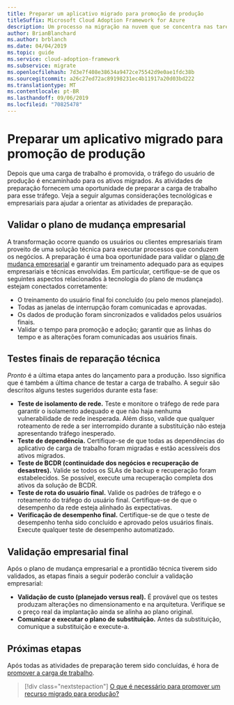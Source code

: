 ```yaml
---
title: Preparar um aplicativo migrado para promoção de produção
titleSuffix: Microsoft Cloud Adoption Framework for Azure
description: Um processo na migração na nuvem que se concentra nas tarefas de migrar cargas de trabalho para a nuvem.
author: BrianBlanchard
ms.author: brblanch
ms.date: 04/04/2019
ms.topic: guide
ms.service: cloud-adoption-framework
ms.subservice: migrate
ms.openlocfilehash: 7d3e7f408e38634a9472ce75542d9e0ae1fdc38b
ms.sourcegitcommit: a26c27ed72ac89198231ec4b11917a20d03bd222
ms.translationtype: MT
ms.contentlocale: pt-BR
ms.lasthandoff: 09/06/2019
ms.locfileid: "70825478"
---
```

# <a name="prepare-a-migrated-application-for-production-promotion"></a>Preparar um aplicativo migrado para promoção de produção

Depois que uma carga de trabalho é promovida, o tráfego do usuário de produção é encaminhado para os ativos migrados. As atividades de preparação fornecem uma oportunidade de preparar a carga de trabalho para esse tráfego. Veja a seguir algumas considerações tecnológicas e empresariais para ajudar a orientar as atividades de preparação.

## <a name="validate-the-business-change-plan"></a>Validar o plano de mudança empresarial

A transformação ocorre quando os usuários ou clientes empresariais tiram proveito de uma solução técnica para executar processos que conduzem os negócios. A preparação é uma boa oportunidade para validar o [plano de mudança empresarial](business-change-plan.md) e garantir um treinamento adequado para as equipes empresariais e técnicas envolvidas. Em particular, certifique-se de que os seguintes aspectos relacionados à tecnologia do plano de mudança estejam conectados corretamente:

- O treinamento do usuário final foi concluído (ou pelo menos planejado).
- Todas as janelas de interrupção foram comunicadas e aprovadas.
- Os dados de produção foram sincronizados e validados pelos usuários finais.
- Validar o tempo para promoção e adoção; garantir que as linhas do tempo e as alterações foram comunicadas aos usuários finais.

## <a name="final-technical-readiness-tests"></a>Testes finais de reparação técnica

*Pronto* é a última etapa antes do lançamento para a produção. Isso significa que é também a última chance de testar a carga de trabalho. A seguir são descritos alguns testes sugeridos durante esta fase:

- **Teste de isolamento de rede.** Teste e monitore o tráfego de rede para garantir o isolamento adequado e que não haja nenhuma vulnerabilidade de rede inesperada. Além disso, valide que qualquer roteamento de rede a ser interrompido durante a substituição não esteja apresentando tráfego inesperado.
- **Teste de dependência.** Certifique-se de que todas as dependências do aplicativo de carga de trabalho foram migradas e estão acessíveis dos ativos migrados.
- **Teste de BCDR (continuidade dos negócios e recuperação de desastres).** Valide se todos os SLAs de backup e recuperação foram estabelecidos. Se possível, execute uma recuperação completa dos ativos da solução de BCDR.
- **Teste de rota do usuário final.** Valide os padrões de tráfego e o roteamento do tráfego do usuário final. Certifique-se de que o desempenho da rede esteja alinhado às expectativas.
- **Verificação de desempenho final.** Certifique-se de que o teste de desempenho tenha sido concluído e aprovado pelos usuários finais. Execute qualquer teste de desempenho automatizado.

## <a name="final-business-validation"></a>Validação empresarial final

Após o plano de mudança empresarial e a prontidão técnica tiverem sido validados, as etapas finais a seguir poderão concluir a validação empresarial:

- **Validação de custo (planejado versus real).** É provável que os testes produzam alterações no dimensionamento e na arquitetura. Verifique se o preço real da implantação ainda se alinha ao plano original.
- **Comunicar e executar o plano de substituição.** Antes da substituição, comunique a substituição e execute-a.

## <a name="next-steps"></a>Próximas etapas

Após todas as atividades de preparação terem sido concluídas, é hora de [promover a carga de trabalho](./promote.md).

> [!div class="nextstepaction"]
> [O que é necessário para promover um recurso migrado para produção?](./promote.md)
